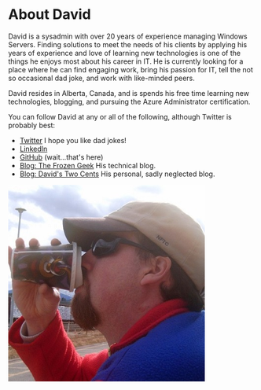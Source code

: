 # About David

David is a sysadmin with over 20 years of experience managing Windows Servers. Finding solutions to meet the needs of his clients by applying his years of experience and love of learning new technologies is one of the things he enjoys most about his career in IT. He is currently looking for a place where he can find engaging work, bring his passion for IT, tell the not so occasional dad joke, and work with like-minded peers.

David resides in Alberta, Canada, and is spends his free time learning new technologies, blogging, and pursuing the Azure Administrator certification.

You can follow David at any or all of the following, although Twitter is probably best:

- [Twitter](https://twitter.com/fuselamb) I hope you like dad jokes!
- [LinkedIn](https://www.linkedin.com/in/davidlamb/) 
- [GitHub](https://github.com/fuselamb) (wait...that's here)
- [Blog: The Frozen Geek](http://thefrozengeek.blogspot.com/) His technical blog.
- [Blog: David's Two Cents](http://ourtwocents-david.blogspot.com/) His personal, sadly neglected blog.

![Picture of David Lamb](Fuse-400x400.jpg)
